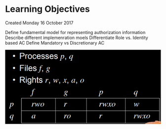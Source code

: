 # Learning Objectives
Created Monday 16 October 2017

Define fundamental model for representing authorization information
Describe different implemenration moels
Differentiate Role vs. Identity based AC
Define Mandatory vs Discretionary AC

![](./Learning_Objectives/pasted_image.png)


